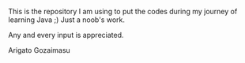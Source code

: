 This is the repository I am using to put the codes during my journey of learning Java ;) Just a noob's work. 

Any and every input is appreciated.


Arigato Gozaimasu
